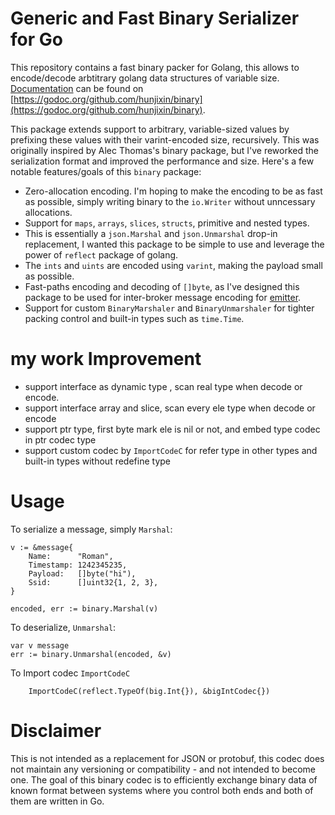 # Generic and Fast Binary Serializer for Go

This repository contains a fast binary packer for Golang, this allows to encode/decode arbtitrary golang data structures of variable size. [Documentation](https://godoc.org/github.com/hunjixin/binary) can be found on [https://godoc.org/github.com/hunjixin/binary](https://godoc.org/github.com/hunjixin/binary).

This package extends support to arbitrary, variable-sized values by prefixing these values with their varint-encoded size, recursively. This was originally inspired by Alec Thomas's binary package, but I've reworked the serialization format and improved the performance and size. Here's a few notable features/goals of this `binary` package:
 * Zero-allocation encoding. I'm hoping to make the encoding to be as fast as possible, simply writing binary to the `io.Writer` without unncessary allocations.
 * Support for `maps`, `arrays`, `slices`, `structs`, primitive and nested types.
 * This is essentially a `json.Marshal` and `json.Unmarshal` drop-in replacement, I wanted this package to be simple to use and leverage the power of `reflect` package of golang.
 * The `ints` and `uints` are encoded using `varint`, making the payload small as possible.
 * Fast-paths encoding and decoding of `[]byte`, as I've designed this package to be used for inter-broker message encoding for [emitter](https://github.com/emitter-io/emitter).
 * Support for custom `BinaryMarshaler` and `BinaryUnmarshaler` for tighter packing control and built-in types such as `time.Time`.

# my work Improvement
 * support interface as dynamic type , scan real type when decode or encode.
 * support interface array and slice, scan every ele type when decode or encode
 * support ptr type, first byte mark ele is nil or not, and embed type codec in ptr codec type
 * support custom codec by `ImportCodeC` for refer type in other types and built-in types without redefine type
 
# Usage
To serialize a message, simply `Marshal`:
```
v := &message{
    Name:      "Roman",
    Timestamp: 1242345235,
    Payload:   []byte("hi"),
    Ssid:      []uint32{1, 2, 3},
}

encoded, err := binary.Marshal(v)
```

To deserialize, `Unmarshal`:

```
var v message
err := binary.Unmarshal(encoded, &v)
```

To Import codec `ImportCodeC`

```
	ImportCodeC(reflect.TypeOf(big.Int{}), &bigIntCodec{})
```

# Disclaimer

This is not intended as a replacement for JSON or protobuf, this codec does not maintain any versioning or compatibility - and not intended to become one. The goal of this binary codec is to efficiently exchange binary data of known format between systems where you control both ends and both of them are written in Go.

